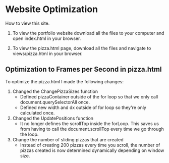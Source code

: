 # Website Optimization
How to view this site.
1. To view the portfolio website download all the files to your computer and open index.html in your browser.

2. To view the pizza.html page, download all the files and navigate to views/pizza.html in your browser.

## Optimization to Frames per Second in pizza.html
To optimize the pizza.html I made the following changes:
1. Changed the ChangePizzaSizes function
    * Defined pizzaContainer outside of the for loop so that we only call
    document.querySelectorAll once.
    * Defined new width and dx outside of for loop so they're
    only calculated once.
2. Changed the UpdatePositions function
    * It no longer defines the scrollTop inside the forLoop. This saves us from
    having to call the document.scrollTop every time we go through the loop.
3. Change the number of sliding pizzas that are created
    * Instead of creating 200 pizzas every time you scroll, the number of pizzas
    created is now determined dynamically depending on window size.
